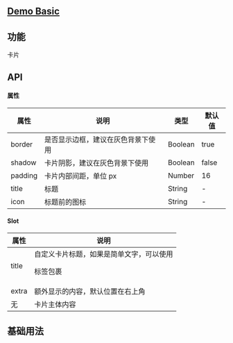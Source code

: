 ## [Demo Basic](https://wya-team.github.io/wya-vc/dist/card/basic.html)
## 功能
卡片

## API

#### 属性

属性 | 说明 | 类型 | 默认值
---|---|---|---
border | 是否显示边框，建议在灰色背景下使用 | Boolean | true
shadow | 卡片阴影，建议在灰色背景下使用 | Boolean | false
padding | 卡片内部间距，单位 px | Number | 16
title | 标题 | String | -
icon | 标题前的图标 | String | -


#### Slot

属性 | 说明
---|---
title | 自定义卡片标题，如果是简单文字，可以使用<p>标签包裹
extra | 额外显示的内容，默认位置在右上角
无 | 卡片主体内容



## 基础用法

```jsx

```